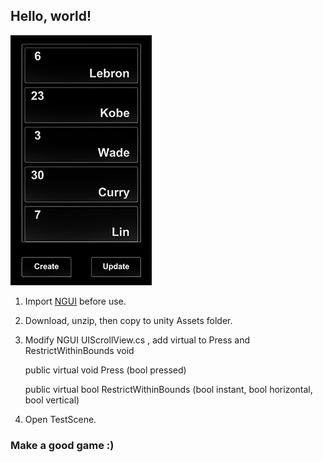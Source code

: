 
## Hello, world!

![](/Screen.png)

1. Import [NGUI](https://www.assetstore.unity3d.com/en/#!/content/2413) before use.

2. Download, unzip, then copy to unity Assets folder.

3. Modify NGUI UIScrollView.cs , add virtual to Press and RestrictWithinBounds void

	public virtual void Press (bool pressed)

	public virtual bool RestrictWithinBounds (bool instant, bool horizontal, bool vertical)
    
4. Open TestScene.


### Make a good game :)
            
            
            
            
